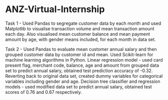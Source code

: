 # ANZ-Virtual-Internship
Task 1 - Used Pandas to segregate customer data by each month and used Matplotlib to visualise transaction volume and mean transaction amount each day. Also visualised mean customer balance and mean payment amount by age, with gender means included, for each month in data set.

Task 2 - Used Pandas to evaluate mean customer annual salary and then grouped customer data by customer id and mean. Used Scikit-learn for machine learning algorithms in Python. Linear regression model - used card present flag, merchant code, balance, age and amount from grouped data set to predict annual salary, obtained test prediction accuracy of -0.32. Reverting back to original data set, created dummy variables for categorical variables including gender and age. Decision tree classifier and regression models - used modified data set to predict annual salary, obtained test scores of 0.76 and 0.67 respectively.
